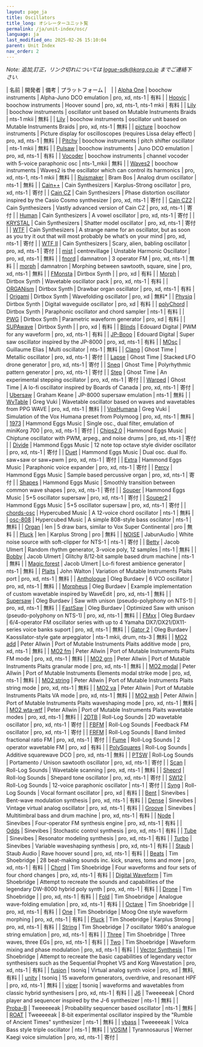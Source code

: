 ```yaml
---
layout: page_ja
title: Oscillators
title_long: オシレーターユニット覧
permalink: /ja/unit-index/osc/
language: ja
last_modified_on: 2025-02-26 15:10:04
parent: Unit Index
nav_order: 2
---
```


_Note: 追加,訂正，リンク切れについては logue-sdk@korg.co.jp までご連絡下さい._

| 名前 | 開発者 | 備考 | プラットフォーム |　|
| [Alpha One](https://blog.boochow.com/logue/alpha1) | boochow instruments | Alpha-Juno DCO emulation | pro, xd, nts-1 | 有料 |
| [Hoovic](https://blog.boochow.com/logue/hoovic) | boochow instruments | Hoover sound | pro, xd, nts-1, nts-1 mkii | 有料 |
| [Lily](https://blog.boochow.com/logue/lily) | boochow instruments | oscillator unit based on Mutable Instruments Braids | nts-1 mkii | 無料 |
| [Lily](https://blog.boochow.com/logue/lily-logue) | boochow instruments | oscillator unit based on Mutable Instruments Braids | pro, xd, nts-1 | 無料 |
| [picture](https://github.com/boochow/picture) | boochow instruments | Picture display for oscilloscopes (requires Lissa delay effect) | pro, xd, nts-1 | 無料 |
| [Pitchy](https://blog.boochow.com/logue/pitchy) | boochow instruments | pitch shifter oscillator | nts-1 mkii | 無料 |
| [Pulsaw](https://blog.boochow.com/logue/pulsaw) | boochow instruments | Juno DCO emulation | pro, xd, nts-1 | 有料 |
| [Vocoder](https://blog.boochow.com/logue/vocoder_nts1) | boochow instruments | channel vocoder with 5-voice paraphonic osc | nts-1_mkii | 無料 |
| [Waves2](https://github.com/boochow/Waves2) | boochow instruments | Waves2 is the oscillator which can control its harmonics | pro, xd, nts-1, nts-1 mkii | 無料 |
| [Ruismaker](https://ruismaker.com/korg/) | Bram Bos | Analog drum oscillator | nts-1 | 無料 |
| [Cain++](https://cain-synthesizer.com/cain) | Cain Synthesizers | Karplus-Strong oscillator | pro, xd, nts-1 | 寄付 |
| [Cain CZ](https://cain-synthesizer.com/cain-cz-2) | Cain Synthesizers | Phase distortion oscillator inspired by the Casio Cosmo synthesizer | pro, xd, nts-1 | 寄付 |
| [Cain CZ2](https://cain-synthesizer.com/cain-cz2) | Cain Synthesizers | Vastly advanced version of Cain CZ | pro, xd, nts-1 | 寄付 |
| [Human](https://cain-synthesizer.com/human) | Cain Synthesizers | A vowel oscillator | pro, xd, nts-1 | 寄付 |
| [KRYSTAL](https://cain-synthesizer.com/krystal) | Cain Synthesizers | Shatter model oscillator | pro, xd, nts-1 | 寄付 |
| [WTF](https://cain-synthesizer.com/wtf) | Cain Synthesizers | A strange name for an oscillator, but as soon as you try it out that will most probably be what’s on your mind | pro, xd, nts-1 | 寄付 |
| [WTF II](https://cain-synthesizer.com/wtf-II) | Cain Synthesizers | Scary, alien, babling oscillator | pro, xd, nts-1 | 寄付 |
| [mist](https://github.com/centrevillage/cv_logue/tree/master/osc/mist) | centrevillage | Unstable Harmonic Oscillator | pro, xd, nts-1 | 無料 |
| [fnord](https://github.com/damnatron/logue-sdk/tree/master/platform/prologue/contrib/prlgunit) | damnatron | 3 operator FM | pro, xd, nts-1 | 無料 |
| [morph](https://github.com/damnatron/logue-sdk/tree/master/platform/prologue/contrib/prlgunit) | damnatron | Morphing between sawtooth, square, sine | pro, xd, nts-1 | 無料 |
| [FMonsta](https://www.dirtboxsynth.com/sd_product/fmonsta-bundle/) | Dirtbox Synth | | pro, xd | 有料 |
| [Morph](https://www.dirtboxsynth.com/sd_product/morph/) | Dirtbox Synth | Wavetable oscillator pack | pro, xd, nts-1 | 有料 |
| [ORGANism](https://www.dirtboxsynth.com/sd_product/organism/) | Dirtbox Synth | Drawbar organ oscillator | pro, xd, nts-1 | 有料 |
| [Origami](https://www.dirtboxsynth.com/sd_product/origami/) | Dirtbox Synth | Wavefolding oscillator | pro, xd | 無料\* |
| [Physiq](https://www.dirtboxsynth.com/sd_product/physiq/) | Dirtbox Synth | Digital waveguide oscillator | pro, xd | 有料 |
| [polyChord](https://www.dirtboxsynth.com/sd_product/polychord/) | Dirtbox Synth | Paraphonic oscillator and chord sampler | nts-1 | 有料 |
| [PWG](https://www.dirtboxsynth.com/sd_product/pwg-parametric-waveform-generator/) | Dirtbox Synth | Parametric waveform generator | pro, xd | 有料 |
| [SUPAwave](https://www.dirtboxsynth.com/sd_product/supawave/) | Dirtbox Synth | | pro, xd | 有料 |
| [Blinds](https://edouard.digital/blinds/) | Edouard Digital | PWM for any waveform | pro, xd, nts-1 | 有料 |
| [JP-Booo](https://edouard.digital/jp-booo/) | Edouard Digital | Super saw oscillator inspired by the JP-8000 | pro, xd, nts-1 | 有料 |
| [MOsc](https://github.com/GuillaumeElias/Nutekt-MOSC) | Guillaume Elias | Multi oscillator | nts-1 | 無料 |
| [Clang](https://ghosttime.itch.io/ghost-time-custom-oscillators-for-the-logue-family/devlog/303932/clang-a-metallic-oscillator) | Ghost Time | Metallic oscillator | pro, xd, nts-1 | 寄付 |
| [Lapse](https://ghosttime.itch.io/ghost-time-custom-oscillators-for-the-logue-family/devlog/193527/lapse-stacked-lfo-drone-generator) | Ghost Time | Stacked LFO drone generator | pro, xd, nts-1 | 寄付 |
| [Sneq](https://ghosttime.itch.io/ghost-time-custom-oscillators-for-the-logue-family/devlog/193466/sneq-polyrhythm-pattern-generator) | Ghost Time | Polyrhythmic pattern generator | pro, xd, nts-1 | 寄付 |
| [Step](https://ghosttime.itch.io/ghost-time-custom-oscillators-for-the-logue-family/devlog/193526/step-per-key-arpeggiator) | Ghost Time | An experimental stepping oscillator | pro, xd, nts-1 | 寄付 |
| [Warped](https://ghosttime.itch.io/ghost-time-custom-oscillators-for-the-logue-family/devlog/193525/warped-boc-inspired-lo-fi-oscillator) | Ghost Time | A lo-fi oscillator inspired by Boards of Canada | pro, xd, nts-1 | 寄付 |
| [Ubersaw](https://github.com/GrahamJamesKeane/UberSaw) | Graham Keane | JP-8000 supersaw emulation | nts-1 | 無料 | 
| [WvTable](https://github.com/vuki/WvTable-logue/) | Greg Vuki | Wavetable oscillator based on waves and wavetables from PPG WAVE | pro, xd, nts-1 | 無料 |
| [VoxHumana](https://github.com/vuki/VoxHumana-Minilogue-xd/) | Greg Vuki | Simulation of the Vox Humana preset from Polymoog | pro, xd, nts-1 | 無料 |
| [1973](http://hammondeggsmusic.ca/logueplugins/1973.html) | Hammond Eggs Music | Single osc., dual filter, emulation of miniKorg 700 | pro, xd, nts-1 | 寄付 | 
| [Chips2.0](http://hammondeggsmusic.ca/logueplugins/chips2.html) | Hammond Eggs Music | Chiptune oscillator with PWM, arpeg., and noise drums | pro, xd, nts-1 | 寄付 | 
| [Divide](http://hammondeggsmusic.ca/logueplugins/divide.html) | Hammond Eggs Music | 12 note top octave style divider oscillator | pro, xd, nts-1 | 寄付 |
| [Duet](http://hammondeggsmusic.ca/logueplugins/duet.html) | Hammond Eggs Music | Dual osc. dual lfo. saw+saw or saw+pwm | pro, xd, nts-1 | 寄付 |
| [Extra](http://hammondeggsmusic.ca/logueplugins/extra.html) | Hammond Eggs Music | Paraphonic voice expander | pro, xd, nts-1 | 寄付 |
| [Percy](http://hammondeggsmusic.ca/logueplugins/percy.html) | Hammond Eggs Music | Sample based percussive organ | pro, xd, nts-1 | 寄付 |
| [Shapes](http://hammondeggsmusic.ca/logueplugins/shapes.html) | Hammond Eggs Music | Smoothly transition between common wave shapes | pro, xd, nts-1 | 寄付 |
| [Souper](http://hammondeggsmusic.ca/logueplugins/souper.html) | Hammond Eggs Music | 5+5 oscillator supersaw | pro, xd, nts-1 | 寄付 |
| [Souper2](http://hammondeggsmusic.ca/logueplugins/souper2.html) | Hammond Eggs Music | 5+5 oscillator supersaw | pro, xd, nts-1 | 寄付 |
| [chords-osc](http://github.com/hypercubed-music/nts-1) | Hypercubed Music | A 12-voice chord oscillator | nts-1 | 無料 |
| [osc-808](http://github.com/hypercubed-music/nts-1) | Hypercubed Music | A simple 808-style bass oscilator | nts-1 | 無料 |
| [Organ](https://github.com/len/korg-prologue/tree/master/src/organ) | len | 5 draw bars, similar to Vox Super Continental | pro | 無料 | 
| [Pluck](https://github.com/len/korg-prologue/tree/master/src/pluck) | len | Karplus Strong | pro | 無料 |
| [NOISE](https://www.jabunaudio.com/news/introducing-noise-a-custom-white-noise-user-oscillator-for-the-korg-nutekt-nts-1-digital-synth-kit-free-download-or-donation) | JabunAudio | White noise source with soft-clipper for NTS-1 | nts-1 | 寄付 |
| [Betty](https://github.com/ulmert/betty) | Jacob Ulmert | Random rhythm generator, 3-voice poly, 12 samples | nts-1 | 無料 |
| [Bobby](https://github.com/ulmert/bobby) | Jacob Ulmert | Glitchy 8/12-bit sample based drum machine | nts-1 | 無料 |
| [Magic forest](https://github.com/ulmert/magicforest) | Jacob Ulmert | Lo-fi forest ambience generator | nts-1 | 無料 |
| [Plaits](https://github.com/john-k-walton/Prologue-Oscillators) | John Walton | Variation of Mutable Instruments Plaits port | pro, xd, nts-1 | 無料 |
| [Anthologue](https://github.com/dukesrg/logue-osc) | Oleg Burdaev | 6 VCO oscillator | pro, xd, nts-1 | 無料 |
| [Morpheus](https://github.com/dukesrg/logue-osc) | Oleg Burdaev | Example implementation of custom wavetable inspired by WaveEdit | pro, xd, nts-1 | 無料 |
| [Supersaw](https://github.com/dukesrg/logue-osc) | Oleg Burdaev | Saw with unison (pseudo-polyphony on NTS-1) | pro, xd, nts-1 | 無料 |
| [FastSaw](https://github.com/dukesrg/logue-osc) | Oleg Burdaev | Optimized Saw with unison (pseudo-polyphony on NTS-1) | pro, xd, nts-1 | 無料 |
| [FMxx](https://github.com/dukesrg/logue-osc) | Oleg Burdaev | 6/4-operator FM oscillator series with up to 4 Yamaha DX7/DX21/DX11-series voice banks suport | pro, xd, nts-1 | 無料 |
| [Gator 2](https://github.com/dukesrg/logue-sdk/releases) | Oleg Burdaev | Kaossilator-style gate arpeggiator | nts-1 mkii, drum, nts-3 | 無料 |
| [MO2 add](https://github.com/peterall/eurorack-prologue/releases) | Peter Allwin | Port of Mutable Instruments Plaits additive mode | pro, xd, nts-1 | 無料 |
| [MO2 fm](https://github.com/peterall/eurorack-prologue/releases) | Peter Allwin | Port of Mutable Instruments Plaits FM mode | pro, xd, nts-1 | 無料 |
| [MO2 grn](https://github.com/peterall/eurorack-prologue/releases) | Peter Allwin | Port of Mutable Instruments Plaits granular mode | pro, xd, nts-1 | 無料 |
| [MO2 modal](https://github.com/peterall/eurorack-prologue/releases) | Peter Allwin | Port of Mutable Instruments Elements modal strike mode | pro, xd, nts-1 | 無料 |
| [MO2 string](https://github.com/peterall/eurorack-prologue/releases) | Peter Allwin | Port of Mutable Instruments Plaits string mode | pro, xd, nts-1 | 無料 |
| [MO2 va](https://github.com/peterall/eurorack-prologue/releases) | Peter Allwin | Port of Mutable Instruments Plaits VA mode | pro, xd, nts-1 | 無料 |
| [MO2 wsh](https://github.com/peterall/eurorack-prologue/releases) | Peter Allwin | Port of Mutable Instruments Plaits waveshaping mode | pro, xd, nts-1 | 無料 |
| [MO2 wta-wtf](https://github.com/peterall/eurorack-prologue/releases) | Peter Allwin | Port of Mutable Instruments Plaits wavetable modes | pro, xd, nts-1 | 無料 |
| [2DTB](https://gum.co/rolllog_nts1_pack) | Roll-Log Sounds | 2D wavetable oscillator | pro, xd, nts-1 | 寄付 |
| [FBFM](https://gum.co/rolllog_nts1_pack) | Roll-Log Sounds | Feedback FM oscillator | pro, xd, nts-1 | 寄付 |
| [FRFM](https://gum.co/rolllog_nts1_pack) | Roll-Log Sounds | Band limited fractional ratio FM | pro, xd, nts-1 | 寄付 |
| [Fume](https://rolllogsounds.gumroad.com/) | Roll-Log Sounds | 2 operator wavetable FM | pro, xd | 有料 |
| [PolySquares](https://rolllogsounds.com) | Roll-Log Sounds | Additive squarewave DCO | pro, xd, nts-1 | 無料 |
| [PTSW](https://gum.co/rolllog_nts1_pack) | Roll-Log Sounds | Portamento / Unison sawtooth oscillator | pro, xd, nts-1 | 寄付 |
| [Scan](https://rolllogsounds.com) | Roll-Log Sounds | Wavetable scanning | pro, xd, nts-1 | 無料 |
| [Sheprd](https://gum.co/rolllog_free_pack) | Roll-log Sounds | Shepard tone oscillator | pro, xd, nts-1 | 寄付 |
| [SW12](https://gum.co/rolllog_nts1_pack) | Roll-Log Sounds | 12-voice paraphonic oscillator | nts-1 | 寄付 |
| [Syng](https://rolllogsounds.gumroad.com/) | Roll-Log Sounds | Vocal formant oscillator | pro, xd | 有料 |
| [Bent](https://www.sinevibes.com/korgbent/) | Sinevibes | Bent-wave modulation synthesis | pro, xd, nts-1 | 有料 |
| [Dense](https://www.sinevibes.com/korgdense/) | Sinevibes | Vintage virtual analog oscillator | pro, xd, nts-1 | 有料 |
| [Groove](https://www.sinevibes.com/korggroove/) | Sinevibes | Multitimbral bass and drum machine | pro, xd, nts-1 | 有料 |
| [Node](https://www.sinevibes.com/korgnode/) | Sinevibes | Four-operator FM synthesis engine | pro, xd, nts-1 | 有料 |
| [Odds](https://www.sinevibes.com/korgodds/) | Sinevibes | Stochastic control synthesis | pro, xd, nts-1 | 有料 |
| [Tube](https://www.sinevibes.com/korgtube/) | Sinevibes | Resonator modeling synthesis | pro, xd, nts-1 | 有料 |
| [Turbo](https://www.sinevibes.com/korgturbo/) | Sinevibes | Variable waveshaping synthesis | pro, xd, nts-1 | 有料 | 
| [Staub](https://www.staub-audio.com/products/staub/) | Staub Audio | Rave hoover sound | pro, xd, nts-1 | 有料 |
| [Beats](https://www.soundmangling.com/2020/05/14/beats-user-oscillator/) | Tim Shoebridge | 28 beat-making sounds inc. kick, snares, toms and more | pro, xd, nts-1 | 有料 | 
| [Chord](https://www.soundmangling.com/2020/05/14/chord-user-oscillator/) | Tim Shoebridge | Four waveforms and four sets of four chord changes | pro, xd, nts-1 | 有料 | 
| [Digital Waveform](https://www.soundmangling.com/2020/09/15/digital-waveform-user-oscillator/) | Tim Shoebridge | Attempt to recreate the sounds and capabilities of the legendary DW-8000 hybrid poly synth | pro, xd, nts-1 | 有料 |
| [Drone](https://www.soundmangling.com/2020/05/14/drone-user-oscillator/) | Tim Shoebridge | | pro, xd, nts-1 | 有料 | 
| [Fold](https://www.soundmangling.com/2020/05/14/fold-user-oscillator/) | Tim Shoebridge | Analogue wave-folding emulation | pro, xd, nts-1 | 有料 | 
| [Octave](https://www.soundmangling.com/2020/05/14/octave-user-oscillator/) | Tim Shoebridge | | pro, xd, nts-1 | 有料 | 
| [One](https://www.soundmangling.com/2020/05/14/one-user-oscillator/) | Tim Shoebridge | Moog One style waveform morphing | pro, xd, nts-1 | 有料 | 
| [Pluck](https://www.soundmangling.com/2020/05/14/pluck-v2-user-oscillator/) | Tim Shoebridge | Karplus Strong | pro, xd, nts-1 | 有料 |
| [String](https://www.soundmangling.com/2020/05/14/string-user-oscillator/) | Tim Shoebridge | 7 oscillator 1980's analogue string emulation | pro, xd, nts-1 | 有料 |
| [Three](https://www.soundmangling.com/2020/05/14/three-user-oscillator/) | Tim Shoebridge | Three waves, three EGs | pro, xd, nts-1 | 有料 |
| [Two](https://www.soundmangling.com/2020/05/14/two-user-oscillator/) | Tim Shoebridge | Waveform mixing and phase modulation | pro, xd, nts-1 | 有料 |
| [Vector Synthesis](https://www.soundmangling.com/2020/10/17/vector-synthesis-user-oscillator/) | Tim Shoebridge | Attempt to recreate the basic capabilities of legendary vector synthesisers such as the Sequential Prophet VS and Korg Wavestation | pro, xd, nts-1 | 有料 |
| [fusion](https://tsoniq.com/software/korg/fusion/) | tsoniq | Virtual analog synth voice | pro, xd | 無料, 有料 |
| [unity](https://tsoniq.com/software/korg/unity/) | tsoniq | 15 waveform generators, overdrive, and resonant HPF | pro, xd, nts-1 | 無料 |
| [viper](https://tsoniq.com/software/korg/viper/) | tsoniq | waveforms and wavetables from classic hybrid synthesisers | pro, xd, nts-1 | 有料 |
| [J6](https://github.com/tweeeeeak/nts) | Tweeeeeak | Chord player and sequencer inspired by the J-6 synthesizer | nts-1 | 無料 |
| [Proba-B](https://github.com/tweeeeeak/nts) | Tweeeeeak | Probability sequencer based oscillator | nts-1 | 無料 |
| [ROAT](https://github.com/tweeeeeak/nts) | Tweeeeeak | 8-bit experimental oscillator inspired by the "Rumble of Ancient Times" synthesizer | nts-1 | 無料 |
| [vbass](https://github.com/tweeeeeak/nts) | Tweeeeeak | Volca Bass style triple oscillator | nts-1 | 無料 |
| [VOSIM](https://tyrannosaurus.ru/posts/2020-03-10-logue-vosim.html) | Tyrannosaurus | Werner Kaegi voice simulation | pro, xd, nts-1 | 寄付 |
